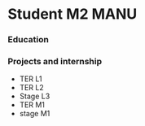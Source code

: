 # Student M2 MANU

### Education

### Projects and internship
- TER L1
- TER L2
- Stage L3
- TER M1
- stage M1
